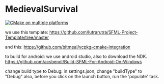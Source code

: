 # MedievalSurvival

[![CMake on multiple platforms](https://github.com/JohnHeikens/MedievalSurvival/actions/workflows/cmake-multi-platform.yml/badge.svg)](https://github.com/JohnHeikens/MedievalSurvival/actions/workflows/cmake-multi-platform.yml)

we use this template:
https://github.com/lutrarutra/SFML-Project-Template/tree/master

and this:
https://github.com/bitmeal/vcpkg-cmake-integration

to build for android:
we use android studio, also to download the NDK.
https://github.com/acsbendi/Build-SFML-For-Android-On-Windows

change build type to Debug: in settings.json, change "buildType" to "Debug"
also, before you click on the launch button, run the 'populate' task.